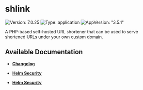 # shlink

![Version: 7.0.25](https://img.shields.io/badge/Version-7.0.25-informational?style=flat-square) ![Type: application](https://img.shields.io/badge/Type-application-informational?style=flat-square) ![AppVersion: "3.5.1"](https://img.shields.io/badge/AppVersion-"3.5.1"-informational?style=flat-square)

A PHP-based self-hosted URL shortener that can be used to serve shortened URLs under your own custom domain.

## Available Documentation

- [**Changelog**](CHANGELOG)

- [**Helm Security**](container-security)

- [**Helm Security**](helm-security)

